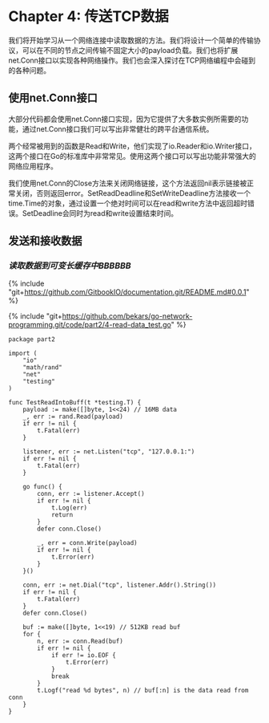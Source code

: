 # Chapter 4: 传送TCP数据

我们将开始学习从一个网络连接中读取数据的方法。我们将设计一个简单的传输协议，可以在不同的节点之间传输不固定大小的payload负载。我们也将扩展net.Conn接口以实现各种网络操作。我们也会深入探讨在TCP网络编程中会碰到的各种问题。

## 使用net.Conn接口

大部分代码都会使用net.Conn接口实现，因为它提供了大多数实例所需要的功能，通过net.Conn接口我们可以写出非常健壮的跨平台通信系统。

两个经常被用到的函数是Read和Write，他们实现了io.Reader和io.Writer接口，这两个接口在Go的标准库中非常常见。使用这两个接口可以写出功能非常强大的网络应用程序。

我们使用net.Conn的Close方法来关闭网络链接，这个方法返回nil表示链接被正常关闭，否则返回error。SetReadDeadline和SetWriteDeadline方法接收一个time.Time的对象，通过设置一个绝对时间可以在read和write方法中返回超时错误。SetDeadline会同时为read和write设置结束时间。

## 发送和接收数据

### *读取数据到可变长缓存中BBBBBB*

{% include "git+https://github.com/GitbookIO/documentation.git/README.md#0.0.1" %}

{% include "git+https://github.com/bekars/go-network-programming.git/code/part2/4-read-data_test.go" %}


```golang
package part2

import (
	"io"
	"math/rand"
	"net"
	"testing"
)

func TestReadIntoBuff(t *testing.T) {
	payload := make([]byte, 1<<24) // 16MB data
	_, err := rand.Read(payload)
	if err != nil {
		t.Fatal(err)
	}

	listener, err := net.Listen("tcp", "127.0.0.1:")
	if err != nil {
		t.Fatal(err)
	}

	go func() {
		conn, err := listener.Accept()
		if err != nil {
			t.Log(err)
			return
		}
		defer conn.Close()

		_, err = conn.Write(payload)
		if err != nil {
			t.Error(err)
		}
	}()

	conn, err := net.Dial("tcp", listener.Addr().String())
	if err != nil {
		t.Fatal(err)
	}
	defer conn.Close()

	buf := make([]byte, 1<<19) // 512KB read buf
	for {
		n, err := conn.Read(buf)
		if err != nil {
			if err != io.EOF {
				t.Error(err)
			}
			break
		}
		t.Logf("read %d bytes", n) // buf[:n] is the data read from conn
	}
}
```